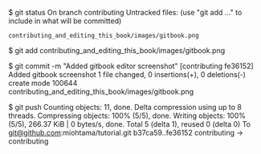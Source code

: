 $ git status
On branch contributing
Untracked files:
  (use "git add <file>..." to include in what will be committed)

    contributing_and_editing_this_book/images/gitbook.png

$ git add contributing_and_editing_this_book/images/gitbook.png

$ git commit -m "Added gitbook editor screenshot"
[contributing fe36152] Added gitbook screenshot
 1 file changed, 0 insertions(+), 0 deletions(-)
 create mode 100644 contributing_and_editing_this_book/images/gitbook.png

$ git push
Counting objects: 11, done.
Delta compression using up to 8 threads.
Compressing objects: 100% (5/5), done.
Writing objects: 100% (5/5), 266.37 KiB | 0 bytes/s, done.
Total 5 (delta 1), reused 0 (delta 0)
To git@github.com:miohtama/tutorial.git
   b37ca59..fe36152  contributing -> contributing
